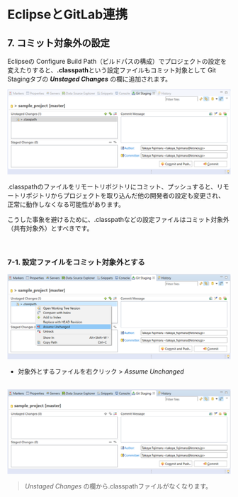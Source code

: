 # EclipseとGitLab連携

## 7. コミット対象外の設定

Eclipseの Configure Build Path（ビルドパスの構成）でプロジェクトの設定を変えたりすると、**.classpath**という設定ファイルもコミット対象として Git Stagingタブの ***Unstaged Changes*** の欄に追加されます。

<img src="../img/07-01.png" width="600">

.classpathのファイルをリモートリポジトリにコミット、プッシュすると、リモートリポジトリからプロジェクトを取り込んだ他の開発者の設定も変更され、正常に動作しなくなる可能性があります。

こうした事象を避けるために、.classpathなどの設定ファイルはコミット対象外（共有対象外）とすべきです。

<br>

### 7-1. 設定ファイルをコミット対象外とする

<img src="../img/07-02.png" width="600">

- 対象外とするファイルを右クリック > *Assume Unchanged*

<br>

<img src="../img/07-03.png" width="600">

> *Unstaged Changes* の欄から.classpathファイルがなくなります。
